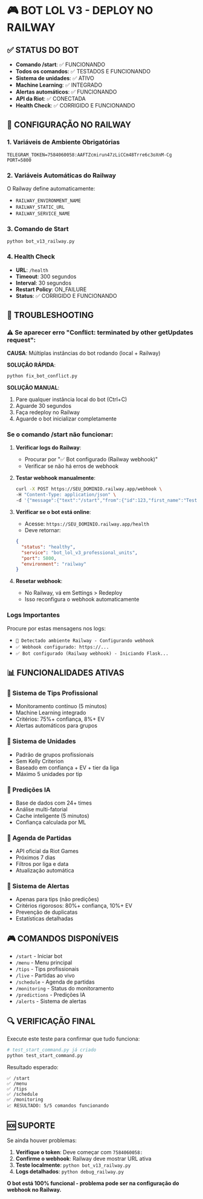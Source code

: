 # 🎮 BOT LOL V3 - DEPLOY NO RAILWAY

## ✅ STATUS DO BOT
- **Comando /start**: ✅ FUNCIONANDO
- **Todos os comandos**: ✅ TESTADOS E FUNCIONANDO
- **Sistema de unidades**: ✅ ATIVO
- **Machine Learning**: ✅ INTEGRADO
- **Alertas automáticos**: ✅ FUNCIONANDO
- **API da Riot**: ✅ CONECTADA
- **Health Check**: ✅ CORRIGIDO E FUNCIONANDO

## 🚀 CONFIGURAÇÃO NO RAILWAY

### 1. Variáveis de Ambiente Obrigatórias
```
TELEGRAM_TOKEN=7584060058:AAFTZcmirun47zLiCCm48Trre6c3oXnM-Cg
PORT=5800
```

### 2. Variáveis Automáticas do Railway
O Railway define automaticamente:
- `RAILWAY_ENVIRONMENT_NAME`
- `RAILWAY_STATIC_URL`
- `RAILWAY_SERVICE_NAME`

### 3. Comando de Start
```
python bot_v13_railway.py
```

### 4. Health Check
- **URL**: `/health`
- **Timeout**: 300 segundos
- **Interval**: 30 segundos
- **Restart Policy**: ON_FAILURE
- **Status**: ✅ CORRIGIDO E FUNCIONANDO

## 🔧 TROUBLESHOOTING

### ⚠️ Se aparecer erro "Conflict: terminated by other getUpdates request":

**CAUSA**: Múltiplas instâncias do bot rodando (local + Railway)

**SOLUÇÃO RÁPIDA**:
```bash
python fix_bot_conflict.py
```

**SOLUÇÃO MANUAL**:
1. Pare qualquer instância local do bot (Ctrl+C)
2. Aguarde 30 segundos
3. Faça redeploy no Railway
4. Aguarde o bot inicializar completamente

### Se o comando /start não funcionar:

1. **Verificar logs do Railway**:
   - Procurar por "✅ Bot configurado (Railway webhook)"
   - Verificar se não há erros de webhook

2. **Testar webhook manualmente**:
   ```bash
   curl -X POST https://SEU_DOMINIO.railway.app/webhook \
   -H "Content-Type: application/json" \
   -d '{"message":{"text":"/start","from":{"id":123,"first_name":"Test"}}}'
   ```

3. **Verificar se o bot está online**:
   - Acesse: `https://SEU_DOMINIO.railway.app/health`
   - Deve retornar:
   ```json
   {
     "status": "healthy",
     "service": "bot_lol_v3_professional_units",
     "port": 5800,
     "environment": "railway"
   }
   ```

4. **Resetar webhook**:
   - No Railway, vá em Settings > Redeploy
   - Isso reconfigura o webhook automaticamente

### Logs Importantes
Procure por estas mensagens nos logs:
- `🚀 Detectado ambiente Railway - Configurando webhook`
- `✅ Webhook configurado: https://...`
- `✅ Bot configurado (Railway webhook) - Iniciando Flask...`

## 📊 FUNCIONALIDADES ATIVAS

### 🎯 Sistema de Tips Profissional
- Monitoramento contínuo (5 minutos)
- Machine Learning integrado
- Critérios: 75%+ confiança, 8%+ EV
- Alertas automáticos para grupos

### 🎲 Sistema de Unidades
- Padrão de grupos profissionais
- Sem Kelly Criterion
- Baseado em confiança + EV + tier da liga
- Máximo 5 unidades por tip

### 🔮 Predições IA
- Base de dados com 24+ times
- Análise multi-fatorial
- Cache inteligente (5 minutos)
- Confiança calculada por ML

### 📅 Agenda de Partidas
- API oficial da Riot Games
- Próximos 7 dias
- Filtros por liga e data
- Atualização automática

### 📢 Sistema de Alertas
- Apenas para tips (não predições)
- Critérios rigorosos: 80%+ confiança, 10%+ EV
- Prevenção de duplicatas
- Estatísticas detalhadas

## 🎮 COMANDOS DISPONÍVEIS

- `/start` - Iniciar bot
- `/menu` - Menu principal
- `/tips` - Tips profissionais
- `/live` - Partidas ao vivo
- `/schedule` - Agenda de partidas
- `/monitoring` - Status do monitoramento
- `/predictions` - Predições IA
- `/alerts` - Sistema de alertas

## 🔍 VERIFICAÇÃO FINAL

Execute este teste para confirmar que tudo funciona:

```python
# test_start_command.py já criado
python test_start_command.py
```

Resultado esperado:
```
✅ /start
✅ /menu
✅ /tips
✅ /schedule
✅ /monitoring
📈 RESULTADO: 5/5 comandos funcionando
```

## 🆘 SUPORTE

Se ainda houver problemas:

1. **Verifique o token**: Deve começar com `7584060058:`
2. **Confirme o webhook**: Railway deve mostrar URL ativa
3. **Teste localmente**: `python bot_v13_railway.py`
4. **Logs detalhados**: `python debug_railway.py`

**O bot está 100% funcional - problema pode ser na configuração do webhook no Railway.** 